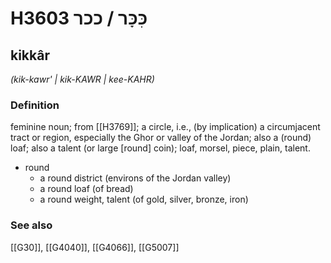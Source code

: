 # H3603 כִּכָּר / ככר

## kikkâr

_(kik-kawr' | kik-KAWR | kee-KAHR)_

### Definition

feminine noun; from [[H3769]]; a circle, i.e., (by implication) a circumjacent tract or region, especially the Ghor or valley of the Jordan; also a (round) loaf; also a talent (or large [round] coin); loaf, morsel, piece, plain, talent.

- round
    - a round district (environs of the Jordan valley)
    - a round loaf (of bread)
    - a round weight, talent (of gold, silver, bronze, iron)
### See also

[[G30]], [[G4040]], [[G4066]], [[G5007]]

